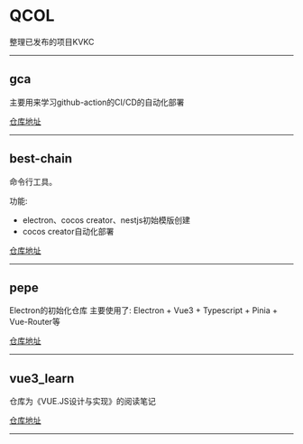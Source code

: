 # QCOL

整理已发布的项目KVKC

-----

## gca

主要用来学习github-action的CI/CD的自动化部署

[仓库地址](https://github.com/qimingzizeinan/gca)

-----

## best-chain

命令行工具。

功能:

- electron、cocos creator、nestjs初始模版创建
- cocos creator自动化部署

[仓库地址](https://github.com/qimingzizeinan/best-chain)

-----

## pepe

Electron的初始化仓库
主要使用了: Electron + Vue3 + Typescript + Pinia + Vue-Router等

[仓库地址](https://github.com/qimingzizeinan/pepe)

-----

## vue3_learn

仓库为《VUE.JS设计与实现》的阅读笔记

[仓库地址](https://github.com/qimingzizeinan/vue3_learn)

-----

